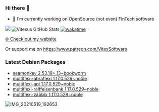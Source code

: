 ### Hi there 👋

- 🔭 I’m currently working on OpenSource  (not even) FinTech software

![](https://komarev.com/ghpvc/?username=Vitexus)
![Vitexus GitHub Stats](https://github-readme-stats.vercel.app/api?username=Vitexus&show_icons=true)
[![wakatime](https://wakatime.com/badge/user/5abba9ca-813e-43ac-9b5f-b1cfdf3dc1c7.svg)](https://wakatime.com/@5abba9ca-813e-43ac-9b5f-b1cfdf3dc1c7)

<p><a href="https://vitexsoftware.cz">🌐 Check out my website</a></p>

Or support me on https://www.patreon.com/VitexSoftware

### Latest Debian Packages
<!-- DEBIAN-PACKAGES-LIST:START -->
- [seamonkey 2.53.19+.13~bookworm](https://repo.vitexsoftware.com/package.php?package=seamonkey)
- [multiflexi-abraflexi 1.17.0.529~noble](https://repo.vitexsoftware.com/package.php?package=multiflexi-abraflexi)
- [multiflexi-api 1.17.0.529~noble](https://repo.vitexsoftware.com/package.php?package=multiflexi-api)
- [multiflexi-raiffeisenbank 1.17.0.529~noble](https://repo.vitexsoftware.com/package.php?package=multiflexi-raiffeisenbank)
- [multiflexi-zabbix 1.17.0.529~noble](https://repo.vitexsoftware.com/package.php?package=multiflexi-zabbix)
<!-- DEBIAN-PACKAGES-LIST:END -->

![IMG_20210519_192653](https://user-images.githubusercontent.com/2621130/120022731-1bd48900-bfed-11eb-90f9-4f88f560b8b7.jpg)

<!--
**Vitexus/Vitexus** is a ✨ _special_ ✨ repository because its `README.md` (this file) appears on your GitHub profile.

Here are some ideas to get you started:

- 🌱 I’m currently learning ...
- 👯 I’m looking to collaborate on ...
- 🤔 I’m looking for help with ...
- 💬 Ask me about ...
- 📫 How to reach me: ...
- 😄 Pronouns: ...
- ⚡ Fun fact: ...
-->


